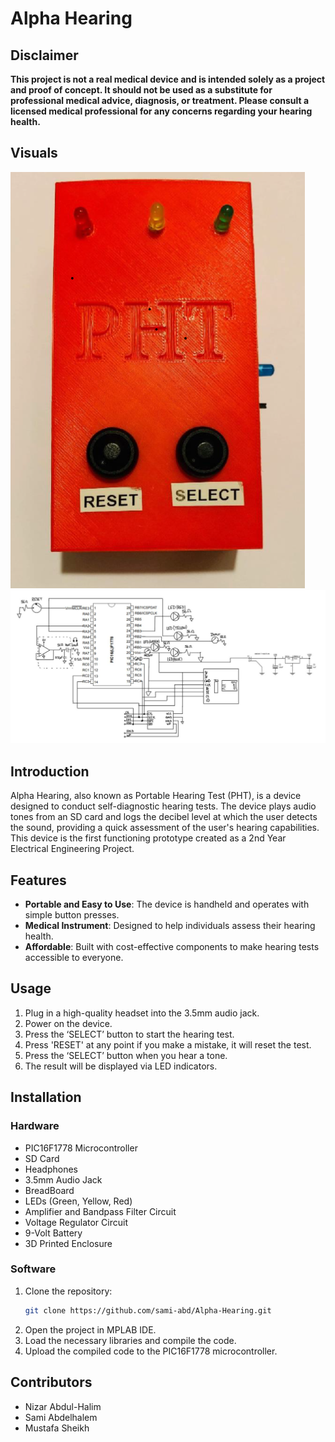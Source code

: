 # Alpha Hearing

## Disclaimer
**This project is not a real medical device and is intended solely as a project and proof of concept. It should not be used as a substitute for professional medical advice, diagnosis, or treatment. Please consult a licensed medical professional for any concerns regarding your hearing health.**

## Visuals
![Device Image](/images/device.png)
![Circuit Diagram](/images/circuit.png)

## Introduction
Alpha Hearing, also known as Portable Hearing Test (PHT), is a device designed to conduct self-diagnostic hearing tests. The device plays audio tones from an SD card and logs the decibel level at which the user detects the sound, providing a quick assessment of the user's hearing capabilities. This device is the first functioning prototype created as a 2nd Year Electrical Engineering Project.

## Features
- **Portable and Easy to Use**: The device is handheld and operates with simple button presses.
- **Medical Instrument**: Designed to help individuals assess their hearing health.
- **Affordable**: Built with cost-effective components to make hearing tests accessible to everyone.

## Usage
1. Plug in a high-quality headset into the 3.5mm audio jack.
2. Power on the device.
3. Press the ‘SELECT’ button to start the hearing test.
4. Press 'RESET' at any point if you make a mistake, it will reset the test.
5. Press the ‘SELECT’ button when you hear a tone.
6. The result will be displayed via LED indicators.

## Installation
### Hardware
- PIC16F1778 Microcontroller
- SD Card
- Headphones
- 3.5mm Audio Jack
- BreadBoard
- LEDs (Green, Yellow, Red)
- Amplifier and Bandpass Filter Circuit
- Voltage Regulator Circuit
- 9-Volt Battery
- 3D Printed Enclosure

### Software
1. Clone the repository:
    ```sh
    git clone https://github.com/sami-abd/Alpha-Hearing.git
    ```
2. Open the project in MPLAB IDE.
3. Load the necessary libraries and compile the code.
4. Upload the compiled code to the PIC16F1778 microcontroller.

## Contributors
- Nizar Abdul-Halim
- Sami Abdelhalem
- Mustafa Sheikh


